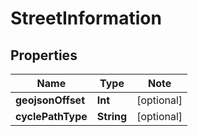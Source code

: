 # StreetInformation

## Properties

Name | Type | Note
---- | ---- | ----
**geojsonOffset** | **Int** | [optional] 
**cyclePathType** | **String** | [optional] 

